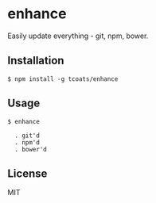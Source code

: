 # enhance
Easily update everything - git, npm, bower.

## Installation
    $ npm install -g tcoats/enhance

## Usage
    $ enhance
    
      . git'd
      . npm'd
      . bower'd
      

## License
MIT
